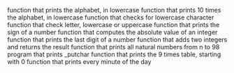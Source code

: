 function that prints the alphabet, in lowercase
function that prints 10 times the alphabet, in lowercase
function that checks for lowercase character
function that check letter, lowercase or uppercase
function that prints the sign of a number
function that computes the absolute value of an integer
function that prints the last digit of a number
function that adds two integers and returns the result
function that prints all natural numbers from n to 98
program that prints _putchar
function that prints the 9 times table, starting with 0
function that prints every minute of the day
